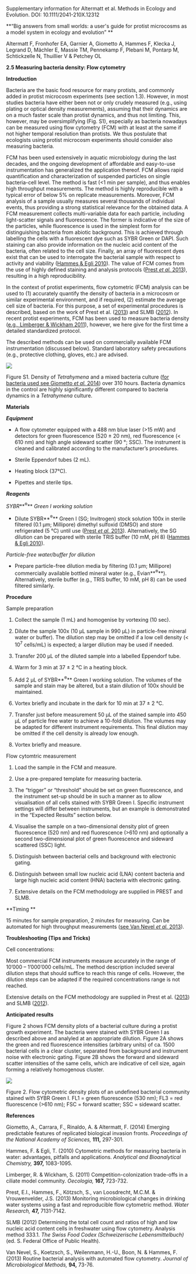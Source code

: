 Supplementary information for Altermatt et al. Methods in Ecology and Evolution. DOI: 10.1111/2041-210X.12312

**“Big answers from small worlds: a user's guide for protist microcosms as a model system in ecology and evolution” **

Altermatt F, Fronhofer EA, Garnier A, Giometto A, Hammes F, Klecka J, Legrand D, Mächler E, Massie TM, Pennekamp F, Plebani M, Pontarp M, Schtickzelle N, Thuillier V & Petchey OL

**2.5 Measuring bacteria density: Flow cytometry**

**Introduction**

Bacteria are the basic food resource for many protists, and commonly added in protist microcosm experiments (see section 1.3). However, in most studies bacteria have either been not or only crudely measured (e.g., using plating or optical density measurements), assuming that their dynamics are on a much faster scale than protist dynamics, and thus not limiting. This, however, may be oversimplifying (Fig. S1), especially as bacteria nowadays can be measured using flow cytometry (FCM) with at least at the same if not higher temporal resolution than protists. We thus postulate that ecologists using protist microcosm experiments should consider also measuring bacteria.

FCM has been used extensively in aquatic microbiology during the last decades, and the ongoing development of affordable and easy-to-use instrumentation has generalized the application thereof. FCM allows rapid quantification and characterization of suspended particles on single bacteria-cell level. The method is fast (\<1 min per sample), and thus enables high throughput measurements. The method is highly reproducible with a typical error of below 5% on replicate measurements. Moreover, FCM analysis of a sample usually measures several thousands of individual events, thus providing a strong statistical relevance for the obtained data. A FCM measurement collects multi-variable data for each particle, including light-scatter signals and fluorescence. The former is indicative of the size of the particles, while fluorescence is used in the simplest form for distinguishing bacteria from abiotic background. This is achieved through labelling the cells with a fluorescent dye such as SYBR Green or DAPI. Such staining can also provide information on the nucleic acid content of the bacteria, often related to the cell size. Finally, an array of fluorescent dyes exist that can be used to interrogate the bacterial sample with respect to activity and viability ([Hammes & Egli 2010](#_ENREF_2)). The value of FCM comes from the use of highly defined staining and analysis protocols ([Prest *et al.* 2013](#_ENREF_4)), resulting in a high reproducibility.

In the context of protist experiments, flow cytometric (FCM) analysis can be used to (1) accurately quantify the density of bacteria in a microcosm or similar experimental environment, and if required, (2) estimate the average cell size of bacteria. For this purpose, a set of experimental procedures is described, based on the work of Prest et al. ([2013](#_ENREF_4)) and SLMB ([2012](#_ENREF_5)). In recent protist experiments, FCM has been used to measure bacteria density ([e.g., Limberger & Wickham 2011](#_ENREF_3)), however, we here give for the first time a detailed standardized protocol.

The described methods can be used on commercially available FCM instrumentation (discussed below). Standard laboratory safety precautions (e.g., protective clothing, gloves, etc.) are advised.

![](media/image1.jpeg)

Figure S1. Density of *Tetrahymena* and a mixed bacteria culture ([for bacteria used see Giometto *et al.* 2014](#_ENREF_1)) over 310 hours. Bacteria dynamics in the control are highly significantly different compared to bacteria dynamics in a *Tetrahymena* culture.

**Materials**

***Equipment***

-   A flow cytometer equipped with a 488 nm blue laser (\>15 mW) and detectors for green fluorescence (520 ± 20 nm), red fluorescence (\< 610 nm) and high angle sideward scatter (90 °; SSC). The instrument is cleaned and calibrated according to the manufacturer’s procedures.

-   Sterile Eppendorf tubes (2 mL).

-   Heating block (37°C).

-   Pipettes and sterile tips.

***Reagents***

*SYBR***<sup>®</sup>** *Green I working solution*

-   Dilute SYBR**<sup>®</sup>** Green I (SG; Invitrogen) stock solution 100x in sterile filtered (0.1 μm; Millipore) dimethyl sulfoxid (DMSO) and store refrigerated (5 °C) until use ([Prest *et al.* 2013](#_ENREF_4)). Alternatively, the SG dilution can be prepared with sterile TRIS buffer (10 mM, pH 8) ([Hammes & Egli 2010](#_ENREF_2)).

*Particle-free water/buffer for dilution*

-   Prepare particle-free dilution media by filtering (0.1 μm; Millipore) commercially available bottled mineral water (e.g., Evian**<sup>®</sup>**). Alternatively, sterile buffer (e.g., TRIS buffer, 10 mM, pH 8) can be used filtered similarly.

**Procedure**

Sample preparation

1.  Collect the sample (1 mL) and homogenise by vortexing (10 sec).

2.  Dilute the sample 100x (10 μL sample in 990 μL) in particle-free mineral water or buffer). The dilution step may be omitted if a low cell density (\< 10<sup>7</sup> cells/mL) is expected; a larger dilution may be used if needed.

3.  Transfer 200 µL of the diluted sample into a labelled Eppendorf tube.

4.  Warm for 3 min at 37 ± 2 °C in a heating block.

5.  Add 2 µL of SYBR**<sup>®</sup>** Green I working solution. The volumes of the sample and stain may be altered, but a stain dilution of 100x should be maintained.

6.  Vortex briefly and incubate in the dark for 10 min at 37 ± 2 °C.

7.  Transfer just before measurement 50 µL of the stained sample into 450 µL of particle free water to achieve a 10-fold dilution. The volumes may be adapted for different instrument requirements. This final dilution may be omitted if the cell density is already low enough.

8.  Vortex briefly and measure.

Flow cytomtric measurement

1.  Load the sample in the FCM and measure.

2.  Use a pre-prepared template for measuring bacteria.

3.  The “trigger” or “threshold” should be set on green fluorescence, and the instrument set-up should be in such a manner as to allow visualisation of all cells stained with SYBR Green I. Specific instrument settings will differ between instruments, but an example is demonstrated in the “Expected Results” section below.

4.  Visualise the sample on a two-dimensional density plot of green fluorescence (520 nm) and red fluorescence (\>610 nm) and optionally a second two-dimensional plot of green fluorescence and sideward scattered (SSC) light.

5.  Distinguish between bacterial cells and background with electronic gating.

6.  Distinguish between small low nucleic acid (LNA) content bacteria and large high nucleic acid content (HNA) bacteria with electronic gating.

7.  Extensive details on the FCM methodology are supplied in PREST and SLMB.

**Timing **

15 minutes for sample preparation, 2 minutes for measuring. Can be automated for high throughput measurements ([see Van Nevel *et al.* 2013](#_ENREF_6)).

**Troubleshooting (Tips and Tricks)**

Cell concentrations:

Most commercial FCM instruments measure accurately in the range of 10’000 – 1’000’000 cells/mL. The method description included several dilution steps that should suffice to reach this range of cells. However, the dilution steps can be adapted if the required concentrations range is not reached.

Extensive details on the FCM methodology are supplied in Prest et al. ([2013](#_ENREF_4)) and SLMB ([2012](#_ENREF_5)).

**Anticipated results**

Figure 2 shows FCM density plots of a bacterial culture during a protist growth experiment. The bacteria were stained with SYBR Green I as described above and analyled at an appropriate dilution. Figure 2A shows the green and red fluorescence intensities (arbitrary units) of ca. 1500 bacterial cells in a clear cluster, separated from background and instrument noise with electronic gating. Figure 2B shows the forward and sideward scatter intensities of the same cells, which are indicative of cell size, again forming a relatively homogenous cluster.

![](media/image2.tif)

Figure 2. Flow cytometric density plots of an undefined bacterial community stained with SYBR Green I. FL1 = green fluorescence (530 nm); FL3 = red fluorescence (\>610 nm); FSC = forward scatter; SSC = sideward scatter.

**References**

<span id="_ENREF_1" class="anchor"></span>Giometto, A., Carrara, F., Rinaldo, A. & Altermatt, F. (2014) Emerging predictable features of replicated biological invasion fronts. *Proceedings of the National Academy of Sciences,* **111,** 297-301.

<span id="_ENREF_2" class="anchor"></span>Hammes, F. & Egli, T. (2010) Cytometric methods for measuring bacteria in water: advantages, pitfalls and applications. *Analytical and Bioanalytical Chemistry,* **397,** 1083-1095.

<span id="_ENREF_3" class="anchor"></span>Limberger, R. & Wickham, S. (2011) Competition-colonization trade-offs in a ciliate model community. *Oecologia,* **167,** 723-732.

<span id="_ENREF_4" class="anchor"></span>Prest, E.I., Hammes, F., Kötzsch, S., van Loosdrecht, M.C.M. & Vrouwenvelder, J.S. (2013) Monitoring microbiological changes in drinking water systems using a fast and reproducible flow cytometric method. *Water Research,* **47,** 7131-7142.

<span id="_ENREF_5" class="anchor"></span>SLMB (2012) Determining the total cell count and ratios of high and low nucleic acid content cells in freshwater using flow cytometry. Analysis method 333.1. *The Swiss Food Codex (Schweizerische Lebensmittelbuch)* (ed. S. Federal Office of Public Health).

<span id="_ENREF_6" class="anchor"></span>Van Nevel, S., Koetzsch, S., Weilenmann, H.-U., Boon, N. & Hammes, F. (2013) Routine bacterial analysis with automated flow cytometry. *Journal of Microbiological Methods,* **94,** 73-76.
